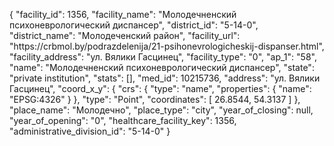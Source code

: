 {
    "facility_id": 1356,
    "facility_name": "Молодечненский психоневрологический диспансер",
    "district_id": "5-14-0",
    "district_name": "Молодеченский район",
    "facility_url": "https:\/\/crbmol.by\/podrazdelenija\/21-psihonevrologicheskij-dispanser.html",
    "facility_address": "ул. Вялики Гасцинец",
    "facility_type": "0",
    "ap_1": "58",
    "name": "Молодечненский психоневрологический диспансер",
    "state": "private institution",
    "stats": [],
    "med_id": 10215736,
    "address": "ул. Вялики Гасцинец",
    "coord_x_y": {
        "crs": {
            "type": "name",
            "properties": {
                "name": "EPSG:4326"
            }
        },
        "type": "Point",
        "coordinates": [
            26.8544,
            54.3137
        ]
    },
    "place_name": "Молодечно",
    "place_type": "city",
    "year_of_closing": null,
    "year_of_opening": "0",
    "healthcare_facility_key": 1356,
    "administrative_division_id": "5-14-0"
}